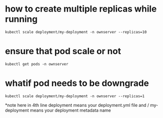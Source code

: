  # how to create multiple replicas while running
```kubectl scale deployment/my-deployment -n ownserver --replicas=10```
 # ensure that pod scale or not
 ```kubectl get pods -n ownserver```
 # whatif pod needs to be downgrade
 ```kubectl scale deployment/my-deployment -n ownserver --replicas=1```

*note here in 4th line deployment means your deployment.yml file and / my-deployment means your deployment metadata name 
